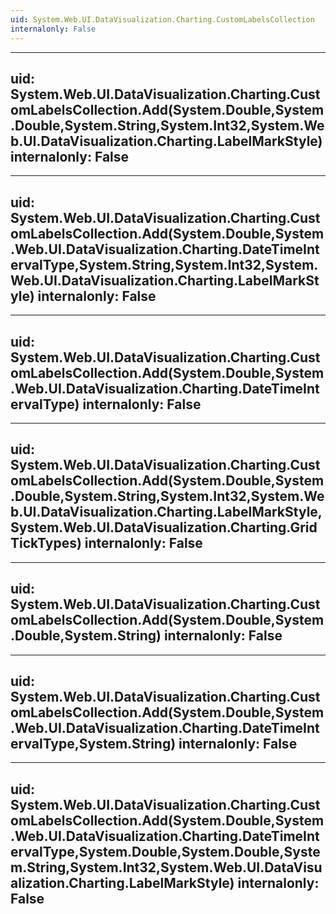 ```yaml
---
uid: System.Web.UI.DataVisualization.Charting.CustomLabelsCollection
internalonly: False
---
```


---
uid: System.Web.UI.DataVisualization.Charting.CustomLabelsCollection.Add(System.Double,System.Double,System.String,System.Int32,System.Web.UI.DataVisualization.Charting.LabelMarkStyle)
internalonly: False
---

---
uid: System.Web.UI.DataVisualization.Charting.CustomLabelsCollection.Add(System.Double,System.Web.UI.DataVisualization.Charting.DateTimeIntervalType,System.String,System.Int32,System.Web.UI.DataVisualization.Charting.LabelMarkStyle)
internalonly: False
---

---
uid: System.Web.UI.DataVisualization.Charting.CustomLabelsCollection.Add(System.Double,System.Web.UI.DataVisualization.Charting.DateTimeIntervalType)
internalonly: False
---

---
uid: System.Web.UI.DataVisualization.Charting.CustomLabelsCollection.Add(System.Double,System.Double,System.String,System.Int32,System.Web.UI.DataVisualization.Charting.LabelMarkStyle,System.Web.UI.DataVisualization.Charting.GridTickTypes)
internalonly: False
---

---
uid: System.Web.UI.DataVisualization.Charting.CustomLabelsCollection.Add(System.Double,System.Double,System.String)
internalonly: False
---

---
uid: System.Web.UI.DataVisualization.Charting.CustomLabelsCollection.Add(System.Double,System.Web.UI.DataVisualization.Charting.DateTimeIntervalType,System.String)
internalonly: False
---

---
uid: System.Web.UI.DataVisualization.Charting.CustomLabelsCollection.Add(System.Double,System.Web.UI.DataVisualization.Charting.DateTimeIntervalType,System.Double,System.Double,System.String,System.Int32,System.Web.UI.DataVisualization.Charting.LabelMarkStyle)
internalonly: False
---
